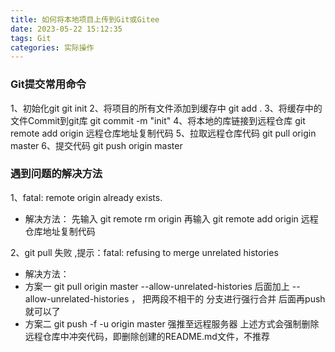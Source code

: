 ```yaml
---
title: 如何将本地项目上传到Git或Gitee
date: 2023-05-22 15:12:35
tags: Git
categories: 实际操作
---
```

### Git提交常用命令
1、初始化git
git init
2、将项目的所有文件添加到缓存中
git add .
3、将缓存中的文件Commit到git库
git commit -m "init"
4、将本地的库链接到远程仓库
git remote add origin 远程仓库地址复制代码
5、拉取远程仓库代码
git pull origin master
6、提交代码
git push origin master

### 遇到问题的解决方法
1、fatal: remote origin already exists.
- 解决方法：
  先输入 git remote rm origin
  再输入 git remote add origin 远程仓库地址复制代码

2、git pull 失败 ,提示：fatal: refusing to merge unrelated histories
- 解决方法：
- 方案一
  git pull origin master --allow-unrelated-histories
  后面加上 --allow-unrelated-histories ， 把两段不相干的 分支进行强行合并
  后面再push就可以了
- 方案二
  git push -f -u origin master 强推至远程服务器    上述方式会强制删除远程仓库中冲突代码，即删除创建的README.md文件，不推荐
